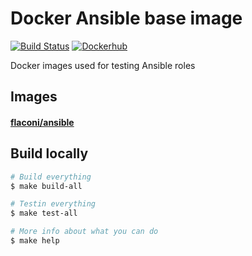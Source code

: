 # Docker Ansible base image

[![Build Status](https://travis-ci.org/Flaconi/docker-ansible.svg?branch=master)](https://travis-ci.org/Flaconi/docker-ansible)
[![Dockerhub](https://img.shields.io/badge/dockerhub-ansible-blue.svg)](https://hub.docker.com/r/flaconi/ansible)

Docker images used for testing Ansible roles


## Images

#### [flaconi/ansible](https://hub.docker.com/r/flaconi/ansible/tags)


## Build locally

```bash
# Build everything
$ make build-all

# Testin everything
$ make test-all

# More info about what you can do
$ make help
```
